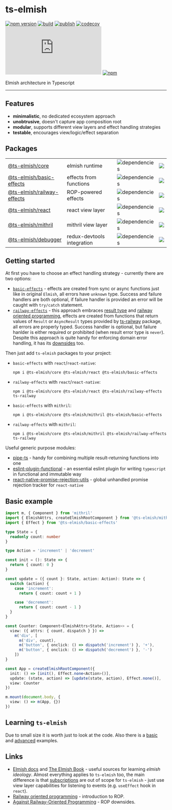 # ts-elmish

[![npm version](https://badge.fury.io/js/%40ts-elmish%2Fcore.svg?t=1495378566925)](https://badge.fury.io/js/%40ts-elmish%2Fcore)
[![build](https://github.com/iyegoroff/ts-elmish/workflows/build/badge.svg)](https://github.com/iyegoroff/ts-elmish/actions/workflows/build.yml)
[![publish](https://github.com/iyegoroff/ts-elmish/workflows/publish/badge.svg)](https://github.com/iyegoroff/ts-elmish/actions/workflows/publish.yml)
[![codecov](https://codecov.io/gh/iyegoroff/ts-elmish/branch/master/graph/badge.svg?t=1520230083925)](https://codecov.io/gh/iyegoroff/ts-elmish)
[![Type Coverage](https://img.shields.io/badge/dynamic/json.svg?label=type-coverage&prefix=%E2%89%A5&suffix=%&query=$.typeCoverage.atLeast&uri=https%3A%2F%2Fraw.githubusercontent.com%2Fiyegoroff%2Fts-elmish%2Fmaster%2Fpackage.json)](https://github.com/plantain-00/type-coverage)
[![npm](https://img.shields.io/npm/l/@ts-elmish/core.svg?t=1495378566925)](https://www.npmjs.com/package/@ts-elmish/core)

<!-- [![devDependencies Status](https://status.david-dm.org/gh/iyegoroff/ts-elmish.svg?type=dev)](https://david-dm.org/iyegoroff/ts-elmish?type=dev) -->

Elmish architecture in Typescript

---

## Features

- <b>minimalistic</b>, no dedicated ecosystem approach
- <b>unobtrusive</b>, doesn't capture app composition root
- <b>modular</b>, supports different view layers and effect handling strategies
- <b>testable</b>, encourages view/logic/effect separation

## Packages

<table>
   <tbody>
      <tr>
         <td><a href="/packages/core">@ts-elmish/core</a></td>
         <td>elmish runtime</td>
         <td><img alt="dependencies" src="https://img.shields.io/librariesio/release/npm/@ts-elmish/core"></td>
         <!-- <td><a href="https://bundlephobia.com/package/@ts-elmish/core" title="min+gzip"><img src="https://badgen.net/bundlephobia/minzip/@ts-elmish/core?label=min+gzip"/></a></td> -->
         <td><a href="https://bundlephobia.com/package/@ts-elmish/core" title="min+gzip"><img src="https://img.shields.io/bundlephobia/minzip/@ts-elmish/core?label=min+gzip"/></a></td>
         <!-- <td><a href="https://david-dm.org/iyegoroff/ts-elmish?path=packages/core" title="dependencies status"><img src="https://status.david-dm.org/gh/iyegoroff/ts-elmish.svg?path=packages%2Fcore"/></a></td>
         <td><a href="https://david-dm.org/iyegoroff/ts-elmish?path=packages/core&type=dev" title="devDependencies status"><img src="https://status.david-dm.org/gh/iyegoroff/ts-elmish.svg?path=packages%2Fcore&type=dev"/></a></td> -->
      </tr>
      <tr>
         <td><a href="/packages/basic-effects">@ts-elmish/basic-effects</a></td>
         <td>effects from functions</td>
         <td><img alt="dependencies" src="https://img.shields.io/librariesio/release/npm/@ts-elmish/basic-effects"></td>
         <!-- <td><a href="https://bundlephobia.com/package/@ts-elmish/basic-effects" title="min+gzip"><img src="https://badgen.net/bundlephobia/minzip/@ts-elmish/basic-effects?label=min+gzip"/></a></td> -->
         <td><a href="https://bundlephobia.com/package/@ts-elmish/basic-effects" title="min+gzip"><img src="https://img.shields.io/bundlephobia/minzip/@ts-elmish/basic-effects?label=min+gzip"/></a></td>
         <!-- <td><a href="https://david-dm.org/iyegoroff/ts-elmish?path=packages/basic-effects" title="dependencies status"><img src="https://status.david-dm.org/gh/iyegoroff/ts-elmish.svg?path=packages%2Fbasic-effects"/></a></td>
         <td><a href="https://david-dm.org/iyegoroff/ts-elmish?path=packages/basic-effects&type=dev" title="devDependencies status"><img src="https://status.david-dm.org/gh/iyegoroff/ts-elmish.svg?path=packages%2Fbasic-effects&type=dev"/></a></td> -->
      </tr>
      <tr>
         <td><a href="/packages/railway-effects">@ts-elmish/railway-effects</a></td>
         <td>ROP-powered effects</td>
         <td><img alt="dependencies" src="https://img.shields.io/librariesio/release/npm/@ts-elmish/railway-effects"></td>
         <!-- <td><a href="https://bundlephobia.com/package/@ts-elmish/railway-effects" title="min+gzip"><img src="https://badgen.net/bundlephobia/minzip/@ts-elmish/railway-effects?label=min+gzip"/></a></td> -->
         <td><a href="https://bundlephobia.com/package/@ts-elmish/railway-effects" title="min+gzip"><img src="https://img.shields.io/bundlephobia/minzip/@ts-elmish/railway-effects?label=min+gzip"/></a></td>
         <!-- <td><a href="https://david-dm.org/iyegoroff/ts-elmish?path=packages/railway-effects" title="dependencies status"><img src="https://status.david-dm.org/gh/iyegoroff/ts-elmish.svg?path=packages%2Frailway-effects"/></a></td>
         <td><a href="https://david-dm.org/iyegoroff/ts-elmish?path=packages/railway-effects&type=dev" title="devDependencies status"><img src="https://status.david-dm.org/gh/iyegoroff/ts-elmish.svg?path=packages%2Frailway-effects&type=dev"/></a></td> -->
      </tr>
      <tr>
         <td><a href="/packages/react">@ts-elmish/react</a></td>
         <td>react view layer</td>
         <td><img alt="dependencies" src="https://img.shields.io/librariesio/release/npm/@ts-elmish/react"></td>
         <!-- <td><a href="https://bundlephobia.com/package/@ts-elmish/react" title="min+gzip"><img src="https://badgen.net/bundlephobia/minzip/@ts-elmish/react?label=min+gzip"/></a></td> -->
         <td><a href="https://bundlephobia.com/package/@ts-elmish/react" title="min+gzip"><img src="https://img.shields.io/bundlephobia/minzip/@ts-elmish/react?label=min+gzip"/></a></td>
         <!-- <td><a href="https://david-dm.org/iyegoroff/ts-elmish?path=packages/react" title="dependencies status"><img src="https://status.david-dm.org/gh/iyegoroff/ts-elmish.svg?path=packages%2Freact"/></a></td>
         <td><a href="https://david-dm.org/iyegoroff/ts-elmish?path=packages/react&type=dev" title="devDependencies status"><img src="https://status.david-dm.org/gh/iyegoroff/ts-elmish.svg?path=packages%2Freact&type=dev"/></a></td> -->
      </tr>
      <tr>
         <td><a href="/packages/mithril">@ts-elmish/mithril</a></td>
         <td>mithril view layer</td>
         <td><img alt="dependencies" src="https://img.shields.io/librariesio/release/npm/@ts-elmish/mithril"></td>
         <!-- <td><a href="https://bundlephobia.com/package/@ts-elmish/mithril" title="min+gzip"><img src="https://badgen.net/bundlephobia/minzip/@ts-elmish/mithril?label=min+gzip"/></a></td> -->
         <td><a href="https://bundlephobia.com/package/@ts-elmish/mithril" title="min+gzip"><img src="https://img.shields.io/bundlephobia/minzip/@ts-elmish/mithril?label=min+gzip"/></a></td>
         <!-- <td><a href="https://david-dm.org/iyegoroff/ts-elmish?path=packages/mithril" title="dependencies status"><img src="https://status.david-dm.org/gh/iyegoroff/ts-elmish.svg?path=packages%2Fmithril"/></a></td>
         <td><a href="https://david-dm.org/iyegoroff/ts-elmish?path=packages/mithril&type=dev" title="devDependencies status"><img src="https://status.david-dm.org/gh/iyegoroff/ts-elmish.svg?path=packages%2Fmithril&type=dev"/></a></td> -->
      </tr>
      <tr>
         <td><a href="/packages/debugger">@ts-elmish/debugger</a></td>
         <td>redux-devtools integration</td>
         <td><img alt="dependencies" src="https://img.shields.io/librariesio/release/npm/@ts-elmish/debugger"></td>
         <!-- <td><a href="https://bundlephobia.com/package/@ts-elmish/debugger" title="min+gzip"><img src="https://badgen.net/bundlephobia/minzip/@ts-elmish/debugger?label=min+gzip"/></a></td> -->
         <td><a href="https://bundlephobia.com/package/@ts-elmish/debugger" title="min+gzip"><img src="https://img.shields.io/bundlephobia/minzip/@ts-elmish/debugger?label=min+gzip"/></a></td>
      </tr>
   </tbody>
</table>

## Getting started

At first you have to choose an effect handling strategy - currently there are two options:

- [`basic-effects`](/packages/basic-effects) - effects are created from sync or async functions just like in original `Elmish`, all errors have `unknown` type. Success and failure handlers are both optional, if failure handler is provided an error will be caught with `try/catch` statement.
- [`railway-effects`](/packages/railway-effects) - this approach embraces [result type](https://en.wikipedia.org/wiki/Result_type) and [railway oriented programming](https://fsharpforfunandprofit.com/posts/recipe-part2/), effects are created from functions that return values of `Result` or `AsyncResult` types provided by [ts-railway](https://github.com/iyegoroff/ts-railway) package, all errors are properly typed. Success handler is optional, but failure hanlder is either required or prohibited (when result error type is `never`). Despite this approach is quite handy for enforcing domain error handling, it has its [downsides](https://fsharpforfunandprofit.com/posts/against-railway-oriented-programming/) too.

Then just add `ts-elmish` packages to your project:

- `basic-effects` with `react`/`react-native`:

  ```
  npm i @ts-elmish/core @ts-elmish/react @ts-elmish/basic-effects
  ```

- `railway-effects` with `react`/`react-native`:

  ```
  npm i @ts-elmish/core @ts-elmish/react @ts-elmish/railway-effects ts-railway
  ```

- `basic-effects` with `mithril`:

  ```
  npm i @ts-elmish/core @ts-elmish/mithril @ts-elmish/basic-effects
  ```

- `railway-effects` with `mithril`:
  ```
  npm i @ts-elmish/core @ts-elmish/mithril @ts-elmish/railway-effects ts-railway
  ```

Useful generic purpose modules:

- [pipe-ts](https://github.com/unsplash/pipe-ts) - handy for combining multiple result-returning functions into one
- [eslint-plugin-functional](https://github.com/jonaskello/eslint-plugin-functional) - an essential eslint plugin for writing `typescript` in functional and immutable way
- [react-native-promise-rejection-utils](https://github.com/iyegoroff/react-native-promise-rejection-utils/) - global unhandled promise rejection tracker for `react-native`

## Basic example

```typescript
import m, { Component } from 'mithril'
import { ElmishAttrs, createElmishRootComponent } from '@ts-elmish/mithril'
import { Effect } from '@ts-elmish/basic-effects'

type State = {
  readonly count: number
}

type Action = 'increment' | 'decrement'

const init = (): State => {
  return { count: 0 }
}

const update = ({ count }: State, action: Action): State => {
  switch (action) {
    case 'increment':
      return { count: count + 1 }

    case 'decrement':
      return { count: count - 1 }
  }
}

const Counter: Component<ElmishAttrs<State, Action>> = {
  view: ({ attrs: { count, dispatch } }) =>
    m('div', [
      m('div', count),
      m('button', { onclick: () => dispatch('increment') }, '+'),
      m('button', { onclick: () => dispatch('decrement') }, '-')
    ])
}

const App = createElmishRootComponent({
  init: () => [init(), Effect.none<Action>()],
  update: (state, action) => [update(state, action), Effect.none()],
  view: Counter
})

m.mount(document.body, {
  view: () => m(App, {})
})
```

## Learning `ts-elmish`

Due to small size it is worth just to look at the code. Also there is a [basic](examples/counters-mithril) and [advanced](examples/todos-react) examples.

## Links

- [Elmish docs](https://elmish.github.io/elmish/) and [The Elmish Book](https://zaid-ajaj.github.io/the-elmish-book/#/) - useful sources for learning <i>elmish ideology</i>. Almost everything applies to `ts-elmish` too, the main difference is that [subscriptions](https://elmish.github.io/elmish/subscriptions.html) are out of scope for `ts-elmish` - just use view layer capabilities for listening to events (e.g. `useEffect` hook in `react`).
- [Railway oriented programming](https://fsharpforfunandprofit.com/posts/recipe-part2/) - introduction to ROP.
- [Against Railway-Oriented Programming](https://fsharpforfunandprofit.com/posts/against-railway-oriented-programming/) - ROP downsides.
